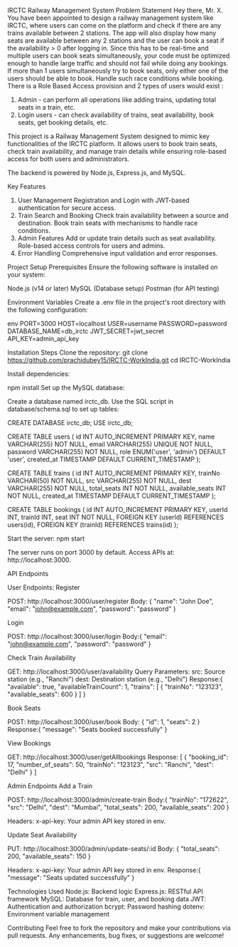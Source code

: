 IRCTC Railway Management System
Problem Statement
Hey there, Mr. X. You have been appointed to design a railway management system like IRCTC, where users can come on the platform and
check if there are any trains available between 2 stations.
The app will also display how many seats are available between any 2 stations and the user can book a seat if the availability > 0 after
logging in. Since this has to be real-time and multiple users can book seats simultaneously, your code must be optimized enough to handle
large traffic and should not fail while doing any bookings.
If more than 1 users simultaneously try to book seats, only either one of the users should be able to book. Handle such race conditions
while booking.
There is a Role Based Access provision and 2 types of users would exist :
1. Admin - can perform all operations like adding trains, updating total seats in a train, etc.
2. Login users - can check availability of trains, seat availability, book seats, get booking details, etc.

This project is a Railway Management System designed to mimic key functionalities of the IRCTC platform. It allows users to book train seats, check train availability, and manage train details while ensuring role-based access for both users and administrators.

The backend is powered by Node.js, Express.js, and MySQL.

Key Features
1. User Management
Registration and Login with JWT-based authentication for secure access.
2. Train Search and Booking
Check train availability between a source and destination.
Book train seats with mechanisms to handle race conditions.
3. Admin Features
Add or update train details such as seat availability.
Role-based access controls for users and admins.
4. Error Handling
Comprehensive input validation and error responses.

Project Setup
Prerequisites
Ensure the following software is installed on your system:

Node.js (v14 or later)
MySQL (Database setup)
Postman (for API testing)

Environment Variables
Create a .env file in the project's root directory with the following configuration:

env
PORT=3000
HOST=localhost
USER=username
PASSWORD=password
DATABASE_NAME=db_irctc
JWT_SECRET=jwt_secret
API_KEY=admin_api_key

Installation Steps
Clone the repository:
git clone https://github.com/prachidubey15/IRCTC-WorkIndia.git
cd IRCTC-WorkIndia


Install dependencies:

npm install
Set up the MySQL database:

Create a database named irctc_db.
Use the SQL script in database/schema.sql to set up tables:

CREATE DATABASE irctc_db;
USE irctc_db;

CREATE TABLE users (
    id INT AUTO_INCREMENT PRIMARY KEY,
    name VARCHAR(255) NOT NULL,
    email VARCHAR(255) UNIQUE NOT NULL,
    password VARCHAR(255) NOT NULL,
    role ENUM('user', 'admin') DEFAULT 'user',
    created_at TIMESTAMP DEFAULT CURRENT_TIMESTAMP
);

CREATE TABLE trains (
    id INT AUTO_INCREMENT PRIMARY KEY,
    trainNo VARCHAR(50) NOT NULL,
    src VARCHAR(255) NOT NULL,
    dest VARCHAR(255) NOT NULL,
    total_seats INT NOT NULL,
    available_seats INT NOT NULL,
    created_at TIMESTAMP DEFAULT CURRENT_TIMESTAMP
);

CREATE TABLE bookings (
    id INT AUTO_INCREMENT PRIMARY KEY,
    userId INT,
    trainId INT,
    seat INT NOT NULL,
    FOREIGN KEY (userId) REFERENCES users(id),
    FOREIGN KEY (trainId) REFERENCES trains(id)
);


Start the server:
npm start


The server runs on port 3000 by default.
Access APIs at: http://localhost:3000.

API Endpoints

User Endpoints: 
Register

POST: http://localhost:3000/user/register
Body: {
    "name": "John Doe",
    "email": "john@example.com",
    "password": "password"
}

Login

POST: http://localhost:3000/user/login
Body:{
    "email": "john@example.com",
    "password": "password"
}


Check Train Availability

GET: http://localhost:3000/user/availability
Query Parameters:
src: Source station (e.g., "Ranchi")
dest: Destination station (e.g., "Delhi")
Response:{
    "available": true,
    "availableTrainCount": 1,
    "trains": [
        {
            "trainNo": "123123",
            "available_seats": 600
        }
    ]
}

Book Seats

POST: http://localhost:3000/user/book
Body:
{
    "id": 1,
    "seats": 2
}
Response:{
    "message": "Seats booked successfully"
}


View Bookings

GET: http://localhost:3000/user/getAllbookings
Response:
[
    {
        "booking_id": 17,
        "number_of_seats": 50,
        "trainNo": "123123",
        "src": "Ranchi",
        "dest": "Delhi"
    }
]


Admin Endpoints
Add a Train

POST: http://localhost:3000/admin/create-train
Body:{
    "trainNo": "172622",
    "src": "Delhi",
    "dest": "Mumbai",
    "total_seats": 200,
    "available_seats": 200
}

Headers:
x-api-key: Your admin API key stored in env.


Update Seat Availability

PUT: http://localhost:3000/admin/update-seats/:id
Body:
{
    "total_seats": 200,
    "available_seats": 150
}

Headers:
x-api-key: Your admin API key stored in env.
Response:{
    "message": "Seats updated successfully"
}

Technologies Used
Node.js: Backend logic
Express.js: RESTful API framework
MySQL: Database for train, user, and booking data
JWT: Authentication and authorization
bcrypt: Password hashing
dotenv: Environment variable management

Contributing
Feel free to fork the repository and make your contributions via pull requests. Any enhancements, bug fixes, or suggestions are welcome!
